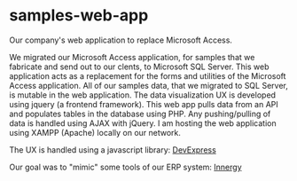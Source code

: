# samples-web-app
Our company's web application to replace Microsoft Access.

We migrated our Microsoft Access application, for samples that we fabricate and send out to our clents, to Microsoft SQL Server. This web application acts as a replacement for the forms and utilities of the Microsoft Access application. All of our samples data, that we migrated to SQL Server, is mutable in the web application. The data visualization UX is developed using jquery (a frontend framework). This web app pulls data from an API and populates tables in the database using PHP. Any pushing/pulling of data is handled using AJAX with jQuery. I am hosting the web application using XAMPP (Apache) locally on our network.

The UX is handled using a javascript library: [DevExpress](https://js.devexpress.com/Documentation/)

Our goal was to "mimic" some tools of our ERP system: [Innergy](https://www.innergy.com/)
